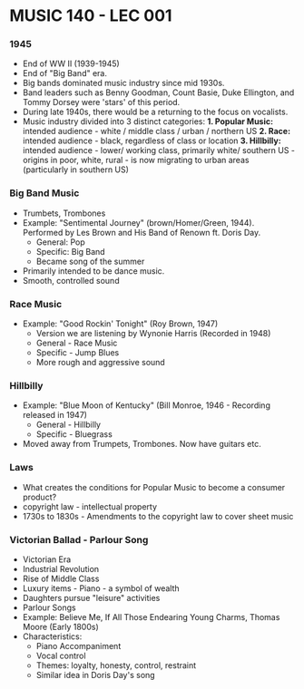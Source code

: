 # MUSIC 140 - LEC 001
### 1945
- End of WW II (1939-1945)
- End of "Big Band" era.
- Big bands dominated music industry since mid 1930s.
- Band leaders such as Benny Goodman, Count Basie, Duke Ellington, and Tommy Dorsey were 'stars' of this period.
- During late 1940s, there would be a returning to the focus on vocalists.
- Music industry divided into 3 distinct categories:
  **1. Popular Music:** intended audience - white / middle class / urban / northern US
  **2. Race:** intended audience - black, regardless of class or location
  **3. Hillbilly:** intended audience - lower/ working class, primarily white/ southern US - origins in poor, white, rural - is now migrating to urban areas (particularly in southern US) 

### Big Band Music
- Trumbets, Trombones
- Example: "Sentimental Journey" (brown/Homer/Green, 1944). Performed by Les Brown and His Band of Renown ft. Doris Day.
  - General: Pop
  - Specific: Big Band
  - Became song of the summer
- Primarily intended to be dance music.
- Smooth, controlled sound

### Race Music
- Example: "Good Rockin' Tonight" (Roy Brown, 1947)
  - Version we are listening by Wynonie Harris (Recorded in 1948)
  - General - Race Music
  - Specific - Jump Blues
  - More rough and aggressive sound

### Hillbilly
- Example: "Blue Moon of Kentucky" (Bill Monroe, 1946 - Recording released in 1947)
  - General - Hillbilly
  - Specific - Bluegrass
- Moved away from Trumpets, Trombones. Now have guitars etc.

### Laws
- What creates the conditions for Popular Music to become a consumer product?
- copyright law - intellectual property
- 1730s to 1830s - Amendments to the copyright law to cover sheet music

### Victorian Ballad - Parlour Song
- Victorian Era
- Industrial Revolution
- Rise of Middle Class
- Luxury items - Piano - a symbol of wealth
- Daughters pursue "leisure" activities
- Parlour Songs
- Example: Believe Me, If All Those Endearing Young Charms, Thomas Moore (Early 1800s)
- Characteristics:
  - Piano Accompaniment
  - Vocal control
  - Themes: loyalty, honesty, control, restraint
  - Similar idea in Doris Day's song
<!--stackedit_data:
eyJoaXN0b3J5IjpbMTYxMjQxNjcxOCwtMjA4NDM3Njc0NywtNz
g3MDcwNjIzLC01NTQxNDUyNjcsLTE5MDgwMTY1NTQsMzg0NDcz
Njk3LC00NjIzNDcyNTMsLTg4NTAzNDUwMCwtNDg2Nzc3OTU1LD
gwMzM2NDA4NiwtMTA5MTk3MDk3NSwyNjg1MzAzOTEsLTg4Mzgz
MTU2OF19
-->